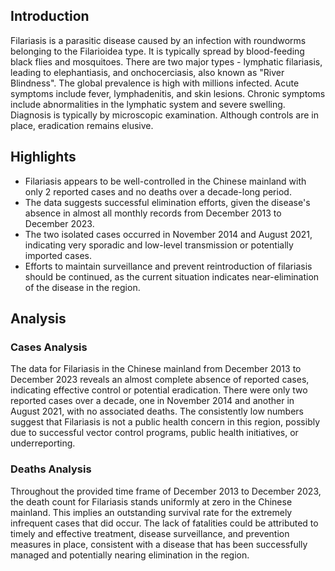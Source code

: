 ## Introduction

Filariasis is a parasitic disease caused by an infection with roundworms belonging to the Filarioidea type. It is typically spread by blood-feeding black flies and mosquitoes. There are two major types - lymphatic filariasis, leading to elephantiasis, and onchocerciasis, also known as "River Blindness". The global prevalence is high with millions infected. Acute symptoms include fever, lymphadenitis, and skin lesions. Chronic symptoms include abnormalities in the lymphatic system and severe swelling. Diagnosis is typically by microscopic examination. Although controls are in place, eradication remains elusive.

## Highlights

- Filariasis appears to be well-controlled in the Chinese mainland with only 2 reported cases and no deaths over a decade-long period. <br/>
- The data suggests successful elimination efforts, given the disease's absence in almost all monthly records from December 2013 to December 2023. <br/>
- The two isolated cases occurred in November 2014 and August 2021, indicating very sporadic and low-level transmission or potentially imported cases. <br/>
- Efforts to maintain surveillance and prevent reintroduction of filariasis should be continued, as the current situation indicates near-elimination of the disease in the region.

## Analysis

### Cases Analysis
The data for Filariasis in the Chinese mainland from December 2013 to December 2023 reveals an almost complete absence of reported cases, indicating effective control or potential eradication. There were only two reported cases over a decade, one in November 2014 and another in August 2021, with no associated deaths. The consistently low numbers suggest that Filariasis is not a public health concern in this region, possibly due to successful vector control programs, public health initiatives, or underreporting.

### Deaths Analysis
Throughout the provided time frame of December 2013 to December 2023, the death count for Filariasis stands uniformly at zero in the Chinese mainland. This implies an outstanding survival rate for the extremely infrequent cases that did occur. The lack of fatalities could be attributed to timely and effective treatment, disease surveillance, and prevention measures in place, consistent with a disease that has been successfully managed and potentially nearing elimination in the region.
